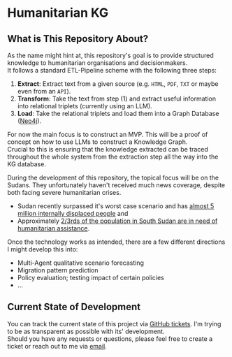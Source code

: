 # Humanitarian KG

## What is This Repository About?

As the name might hint at, this repository's goal is to provide structured knowledge to humanitarian organisations and decisionmakers.  
It follows a standard ETL-Pipeline scheme with the following three steps:  

1. __Extract__: Extract text from a given source (e.g. `HTML`, `PDF`, `TXT` or maybe even from an `API`).
2. __Transform__: Take the text from step (1) and extract useful information into relational triplets (currently using an LLM).  
3. __Load__: Take the relational triplets and load them into a Graph Database ([Neo4j](https://neo4j.com/)).  
  
For now the main focus is to construct an MVP. This will be a proof of concept on how to use LLMs to construct a Knowledge Graph.  
Crucial to this is ensuring that the knowledge extracted can be traced throughout the whole system from the extraction step all the way into the KG database.  
  
During the development of this repository, the topical focus will be on the Sudans. They unfortunately haven't received much news coverage, despite both facing severe humanitarian crises.  

- Sudan recently surpassed it's worst case scenario and has [almost 5 million internally displaced people](https://centre.humdata.org/displacement-in-sudan-worse-than-the-worst-case-scenario/) and  
- Approximately [2/3rds of the population in South Sudan are in need of humanitarian assistance](https://civil-protection-humanitarian-aid.ec.europa.eu/where/africa/south-sudan_en).  
  
Once the technology works as intended, there are a few different directions I might develop this into:  

- Multi-Agent qualitative scenario forecasting
- Migration pattern prediction
- Policy evaluation; testing impact of certain policies
- ...
  
## Current State of Development  

You can track the current state of this project via [GitHub tickets](https://github.com/marcderbauer/humanitarianKG/issues). I'm trying to be as transparent as possible with its' development.  
Should you have any requests or questions, please feel free to create a ticket or reach out to me via [email](mailto:hello@marcanthonybauer.com).
